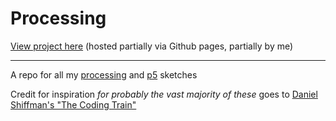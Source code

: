 # Processing
[View project here](http://yon.ddns.net/OTHR/processing/) (hosted partially via Github pages, partially by me)

---

A repo for all my [processing](https://processing.org/) and [p5](https://p5js.org/) sketches

Credit for inspiration *for probably the vast majority of these* goes to [Daniel Shiffman's "The Coding Train"](http://thecodingtrain.com/CodingChallenges/)
